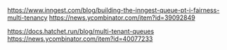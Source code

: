 https://www.inngest.com/blog/building-the-inngest-queue-pt-i-fairness-multi-tenancy
https://news.ycombinator.com/item?id=39092849

https://docs.hatchet.run/blog/multi-tenant-queues
https://news.ycombinator.com/item?id=40077233